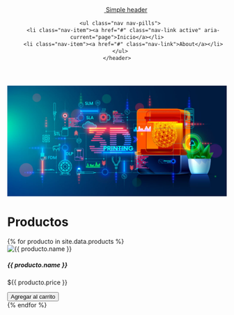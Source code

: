 <div class="container">
    <header class="d-flex flex-wrap justify-content-center py-3 mb-4 border-bottom">
      <a href="/" class="d-flex align-items-center mb-3 mb-md-0 me-md-auto link-body-emphasis text-decoration-none">
        <svg class="bi me-2" width="40" height="32" aria-hidden="true"><use xlink:href="#bootstrap"></use></svg>
        <span class="fs-4">Simple header</span>
      </a>

      <ul class="nav nav-pills">
        <li class="nav-item"><a href="#" class="nav-link active" aria-current="page">Inicio</a></li>
        <li class="nav-item"><a href="#" class="nav-link">About</a></li>
      </ul>
    </header>
  </div>
  <div class="p-4 p-md-5 mb-4 rounded text-body-emphasis bg-body-secondary">
   <img src="/assets/img/head.jpg">
  </div>
<h1>Productos</h1>
<div class="row">
{% for producto in site.data.products %}
  <div class="col-md-4 mb-4">
    <div class="card">
      <img src="{{ producto.image }}" class="card-img-top" alt="{{ producto.name }}">
      <div class="card-body">
        <h5 class="card-title">{{ producto.name }}</h5>
        <p class="card-text">${{ producto.price }}</p>
        <button class="btn btn-primary" onclick="addToCart({{ producto.id }}, '{{ producto.name }}', {{ producto.price }})">Agregar al carrito</button>
      </div>
    </div>
  </div>
{% endfor %}
</div>
